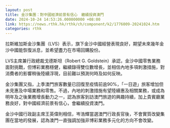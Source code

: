 ```yaml
---
layout: post
title: 金沙集團：對中國經濟前景有信心　繼續投資澳門
date: 2024-10-24 14:53:26.000000000 +08:00
link: https://news.rthk.hk/rthk/ch/component/k2/1776009-20241024.htm
categories: rthk
---
```


拉斯維加斯金沙集團（LVS）表示，旗下金沙中國經營表現良好，期望未來幾年金沙中國能恢復派息，並希望盡力在市場回購股份。

LVS主席兼行政總裁戈德斯坦（Robert G. Goldstein）承認，金沙中國零售業務面對挑戰，但博彩業務穩健，繼續錄得雙位數增長，並相信內地多項刺激措施，對消費者的影響稍後陸續浮現，目前難以預測何時及如何反映。

金沙集團又指，上季澳門旅客數量已回復至疫情前逾90%，「一日遊」旅客增加但未見惠及中場業務和零售。不過，內地的刺激措施有望陸續惠及相關業務，或成為明年及之後業務增長動力之一，認為旅客到訪澳門旅遊的興趣持續，加上貴賓廳業務良好，對中國經濟前景有信心，會繼續投資澳門。

金沙中國行政副主席王英偉則相信，岑浩輝當選澳門行政長官後，不會實質改變集團在當地的發展，認為澳門一直強調加強非博彩業務多元化的方向不會改變。
